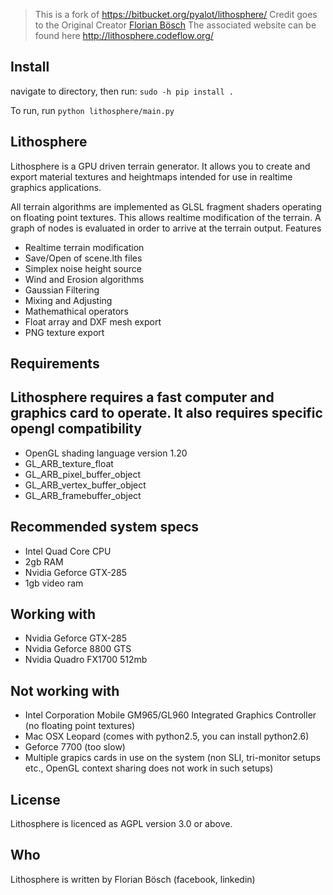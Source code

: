  > This is a fork of https://bitbucket.org/pyalot/lithosphere/
 > Credit goes to the Original Creator [Florian Bösch](https://github.com/pyalot)
 > The associated website can be found here http://lithosphere.codeflow.org/
  
## Install
navigate to directory, then run: 
`sudo -h pip install .`

To run, run
`python lithosphere/main.py`

## Lithosphere
  
Lithosphere is a GPU driven terrain generator. It allows you to create and export material textures and heightmaps intended for use in realtime graphics applications.

All terrain algorithms are implemented as GLSL fragment shaders operating on floating point textures. This allows realtime modification of the terrain. A graph of nodes is evaluated in order to arrive at the terrain output.
Features

 * Realtime terrain modification
 * Save/Open of scene.lth files
 * Simplex noise height source
 * Wind and Erosion algorithms
 * Gaussian Filtering
 * Mixing and Adjusting
 * Mathemathical operators
 * Float array and DXF mesh export
 * PNG texture export

## Requirements

## Lithosphere requires a fast computer and graphics card to operate. It also requires specific opengl compatibility

 * OpenGL shading language version 1.20
 * GL_ARB_texture_float
 * GL_ARB_pixel_buffer_object
 * GL_ARB_vertex_buffer_object
 * GL_ARB_framebuffer_object

## Recommended system specs

 * Intel Quad Core CPU
 * 2gb RAM
 * Nvidia Geforce GTX-285
 * 1gb video ram

## Working with

 * Nvidia Geforce GTX-285
 * Nvidia Geforce 8800 GTS
 * Nvidia Quadro FX1700 512mb

## Not working with

 * Intel Corporation Mobile GM965/GL960 Integrated Graphics Controller (no floating point textures)
 * Mac OSX Leopard (comes with python2.5, you can install python2.6)
 * Geforce 7700 (too slow)
 * Multiple grapics cards in use on the system (non SLI, tri-monitor setups etc., OpenGL context sharing does not work in such setups)

## License

Lithosphere is licenced as AGPL version 3.0 or above.

## Who

Lithosphere is written by Florian Bösch (facebook, linkedin)
